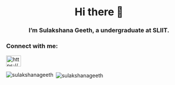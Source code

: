 <h1 align="center">Hi there 👋</h1>
<h3 align="center">I’m Sulakshana Geeth, a undergraduate at SLIIT.</h3>

<h3 align="left">Connect with me:</h3>
<p align="left">
<a href="https://linkedin.com/in/https://www.linkedin.com/in/sulakshana-geeth-b72585225/" target="blank"><img align="center" src="https://raw.githubusercontent.com/rahuldkjain/github-profile-readme-generator/master/src/images/icons/Social/linked-in-alt.svg" alt="https://www.linkedin.com/in/sulakshana-geeth-b72585225/" height="30" width="40" /></a>
</p>

<p><img align="left" src="https://github-readme-stats.vercel.app/api/top-langs?username=sulakshanageeth&show_icons=true&locale=en&layout=compact" alt="sulakshanageeth" /></p>

<p>&nbsp;<img align="center" src="https://github-readme-stats.vercel.app/api?username=sulakshanageeth&show_icons=true&locale=en" alt="sulakshanageeth" /></p>
